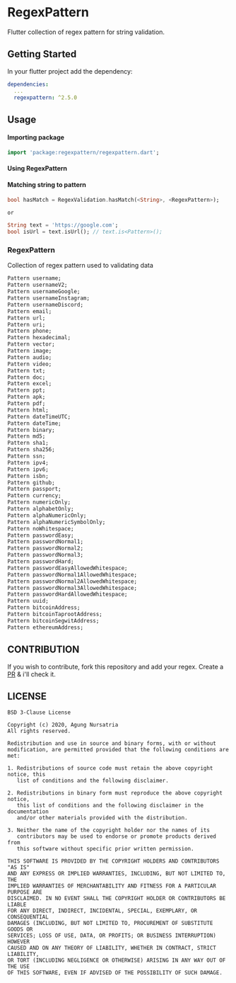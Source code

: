 # RegexPattern

Flutter collection of regex pattern for string validation.

## Getting Started

In your flutter project add the dependency:

```yml
dependencies:
  ...
  regexpattern: ^2.5.0
```

## Usage

#### Importing package

```dart
import 'package:regexpattern/regexpattern.dart';
```

#### Using RegexPattern

#### Matching string to pattern

```dart
bool hasMatch = RegexValidation.hasMatch(<String>, <RegexPattern>);

or

String text = 'https://google.com';
bool isUrl = text.isUrl(); // text.is<Pattern>();
```

### RegexPattern

Collection of regex pattern used to validating data

```dart
Pattern username;
Pattern usernameV2;
Pattern usernameGoogle;
Pattern usernameInstagram;
Pattern usernameDiscord;
Pattern email;
Pattern url;
Pattern uri;
Pattern phone;
Pattern hexadecimal;
Pattern vector;
Pattern image;
Pattern audio;
Pattern video;
Pattern txt;
Pattern doc;
Pattern excel;
Pattern ppt;
Pattern apk;
Pattern pdf;
Pattern html;
Pattern dateTimeUTC;
Pattern dateTime;
Pattern binary;
Pattern md5;
Pattern sha1;
Pattern sha256;
Pattern ssn;
Pattern ipv4;
Pattern ipv6;
Pattern isbn;
Pattern github;
Pattern passport;
Pattern currency;
Pattern numericOnly;
Pattern alphabetOnly;
Pattern alphaNumericOnly;
Pattern alphaNumericSymbolOnly;
Pattern noWhitespace;
Pattern passwordEasy;
Pattern passwordNormal1;
Pattern passwordNormal2;
Pattern passwordNormal3;
Pattern passwordHard;
Pattern passwordEasyAllowedWhitespace;
Pattern passwordNormal1AllowedWhitespace;
Pattern passwordNormal2AllowedWhitespace;
Pattern passwordNormal3AllowedWhitespace;
Pattern passwordHardAllowedWhitespace;
Pattern uuid;
Pattern bitcoinAddress;
Pattern bitcoinTaprootAddress;
Pattern bitcoinSegwitAddress;
Pattern ethereumAddress;
```

## CONTRIBUTION
If you wish to contribute, fork this repository and add your regex. Create a [PR](https://github.com/agungnursatria/regexpattern/pulls) & i'll check it.

## LICENSE
```
BSD 3-Clause License

Copyright (c) 2020, Agung Nursatria
All rights reserved.

Redistribution and use in source and binary forms, with or without
modification, are permitted provided that the following conditions are met:

1. Redistributions of source code must retain the above copyright notice, this
   list of conditions and the following disclaimer.

2. Redistributions in binary form must reproduce the above copyright notice,
   this list of conditions and the following disclaimer in the documentation
   and/or other materials provided with the distribution.

3. Neither the name of the copyright holder nor the names of its
   contributors may be used to endorse or promote products derived from
   this software without specific prior written permission.

THIS SOFTWARE IS PROVIDED BY THE COPYRIGHT HOLDERS AND CONTRIBUTORS "AS IS"
AND ANY EXPRESS OR IMPLIED WARRANTIES, INCLUDING, BUT NOT LIMITED TO, THE
IMPLIED WARRANTIES OF MERCHANTABILITY AND FITNESS FOR A PARTICULAR PURPOSE ARE
DISCLAIMED. IN NO EVENT SHALL THE COPYRIGHT HOLDER OR CONTRIBUTORS BE LIABLE
FOR ANY DIRECT, INDIRECT, INCIDENTAL, SPECIAL, EXEMPLARY, OR CONSEQUENTIAL
DAMAGES (INCLUDING, BUT NOT LIMITED TO, PROCUREMENT OF SUBSTITUTE GOODS OR
SERVICES; LOSS OF USE, DATA, OR PROFITS; OR BUSINESS INTERRUPTION) HOWEVER
CAUSED AND ON ANY THEORY OF LIABILITY, WHETHER IN CONTRACT, STRICT LIABILITY,
OR TORT (INCLUDING NEGLIGENCE OR OTHERWISE) ARISING IN ANY WAY OUT OF THE USE
OF THIS SOFTWARE, EVEN IF ADVISED OF THE POSSIBILITY OF SUCH DAMAGE.
```
